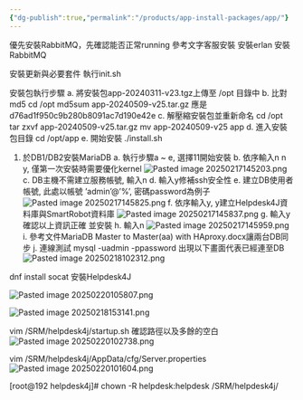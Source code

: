```yaml
---
{"dg-publish":true,"permalink":"/products/app-install-packages/app/"}
---
```


優先安裝RabbitMQ，先確認能否正常running
參考文字客服安裝
安裝erlan
安裝RabbitMQ

安裝更新與必要套件
執行init.sh

安裝包執行步驟
a. 將安裝包app-20240311-v23.tgz上傳至 /opt 目錄中
b. 比對md5
	cd /opt
	md5sum app-20240509-v25.tar.gz
	應是d76ad1f950c9b280b8091ac7d190e42e
c. 解壓縮安裝包並重新命名
	cd /opt
	tar zxvf app-20240509-v25.tar.gz
	mv app-20240509-v25 app
d. 進入安裝包目錄
	cd /opt/app
e. 開始安裝
	./install.sh

1. 於DB1/DB2安裝MariaDB
	a. 執行步驟a ~ e, 選擇11開始安裝
	b. 依序輸入n n y, 僅第一次安裝時需要優化kernel
	![Pasted image 20250217145203.png](/img/user/Assets/Img/Pasted/app/Pasted%20image%2020250217145203.png)
	c. DB主機不需建立服務帳號, 輸入n
	d. 輸入y修補ssh安全性
	e. 建立DB使用者帳號, 此處以帳號 ’admin’@’%’, 密碼password為例子
	![Pasted image 20250217145825.png](/img/user/Assets/Img/Pasted/app/Pasted%20image%2020250217145825.png)
	f. 依序輸入y, y建立Helpdesk4J資料庫與SmartRobot資料庫
	![Pasted image 20250217145837.png](/img/user/Assets/Img/Pasted/app/Pasted%20image%2020250217145837.png)
	g. 輸入y確認以上資訊正確 並安裝
	h. 輸入n
	![Pasted image 20250217145959.png](/img/user/Assets/Img/Pasted/app/Pasted%20image%2020250217145959.png)
	i. 參考文件MariaDB Master to Master(aa) with HAproxy.docx讓兩台DB同步
	j. 連線測試
	mysql -uadmin -ppassword
	出現以下畫面代表已經連至DB
	![Pasted image 20250218102312.png](/img/user/Assets/Img/Pasted/app/Pasted%20image%2020250218102312.png)


dnf install socat
安裝Helpdesk4J

![Pasted image 20250220105807.png](/img/user/Assets/Img/Pasted/app/Pasted%20image%2020250220105807.png)

![Pasted image 20250218153141.png](/img/user/Assets/Img/Pasted/app/Pasted%20image%2020250218153141.png)

vim /SRM/helpdesk4j/startup.sh
確認路徑以及多餘的空白
![Pasted image 20250220102738.png](/img/user/Assets/Img/Pasted/app/Pasted%20image%2020250220102738.png)

vim /SRM/helpdesk4j/AppData/cfg/Server.properties
![Pasted image 20250220101604.png](/img/user/Assets/Img/Pasted/app/Pasted%20image%2020250220101604.png)

[root@192 helpdesk4j]# chown -R helpdesk:helpdesk /SRM/helpdesk4j/




